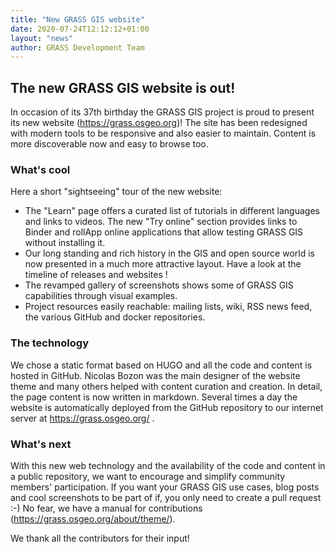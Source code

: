 ```yaml
---
title: "New GRASS GIS website"
date: 2020-07-24T12:12:12+01:00
layout: "news"
author: GRASS Development Team
---
```


## The new GRASS GIS website is out!

In occasion of its 37th birthday the GRASS GIS project is proud to present its new website (https://grass.osgeo.org)! The site has been redesigned with modern tools to be responsive and also easier to maintain. Content is more discoverable now and easy to browse too.

### What's cool
Here a short "sightseeing" tour of the new website:
 - The "Learn" page offers a curated list of tutorials in different languages and links to videos. The new "Try online" section provides links to Binder and rollApp online applications that allow testing GRASS GIS without installing it.
 - Our long standing and rich history in the GIS and open source world is now presented in a much more attractive layout. Have a look at the timeline of releases and websites !
 - The revamped gallery of screenshots shows some of GRASS GIS capabilities through visual examples.
 - Project resources easily reachable: mailing lists, wiki, RSS news feed, the various GitHub and docker repositories.

### The technology
We chose a static format based on HUGO and all the code and content is hosted in GitHub. Nicolas Bozon was the main designer of the website theme and many others helped with content curation and creation. In detail, the page content is now written in markdown. Several times a day the website is automatically deployed from the GitHub repository to our internet server at https://grass.osgeo.org/ .

### What's next
With this new web technology and the availability of the code and content in a public repository, we want to encourage and simplify community members' participation. If you want your GRASS GIS use cases, blog posts and cool screenshots to be part of if, you only need to create a pull request :-) No fear, we have a manual for contributions (https://grass.osgeo.org/about/theme/).

We thank all the contributors for their input!
